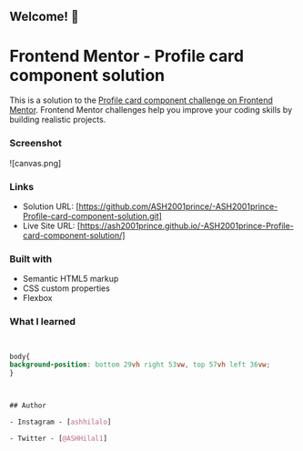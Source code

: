 

## Welcome! 👋

# Frontend Mentor - Profile card component solution

This is a solution to the [Profile card component challenge on Frontend Mentor](https://www.frontendmentor.io/challenges/profile-card-component-cfArpWshJ). Frontend Mentor challenges help you improve your coding skills by building realistic projects. 

### Screenshot

![canvas.png]

### Links

- Solution URL: [https://github.com/ASH2001prince/-ASH2001prince-Profile-card-component-solution.git]
- Live Site URL: [https://ash2001prince.github.io/-ASH2001prince-Profile-card-component-solution/]



### Built with

- Semantic HTML5 markup
- CSS custom properties
- Flexbox

### What I learned

```css


body{
background-position: bottom 29vh right 53vw, top 57vh left 36vw;
}



## Author

- Instagram - [ashhilalo]

- Twitter - [@ASHHilal1]



